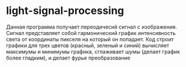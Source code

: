 # light-signal-processing

Данная программа получает переодичесий сигнал с изображения. Сигнал представляет собой гармонический график интенсивность света от координаты пикселя на который он попадает. Код строит графики для трех цветов (красный, зеленый и синий) вычисляет максимумы и минимумы графика, сглаживает шумы (делает график более гладким), и делает фурье преобразование
